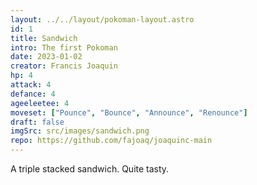 ```yaml
---
layout: ../../layout/pokoman-layout.astro
id: 1
title: Sandwich
intro: The first Pokoman
date: 2023-01-02
creator: Francis Joaquin
hp: 4
attack: 4
defance: 4
ageeleetee: 4
moveset: ["Pounce", "Bounce", "Announce", "Renounce"]
draft: false
imgSrc: src/images/sandwich.png
repo: https://github.com/fajoaq/joaquinc-main
---
```


A triple stacked sandwich. Quite tasty.
